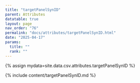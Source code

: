 ```yaml
---
title: "targetPanelSynID"
parent: Attributes
datatable: true
layout: page
nav_order: "76"
permalink: "docs/attributes/targetPanelSynID.html"
date: "2025-04-17"
params:
  title: ""
  rank: ""
---
```

{% assign mydata=site.data.csv.attributes.targetPanelSynID %} 

{% include content/targetPanelSynID.md %}
